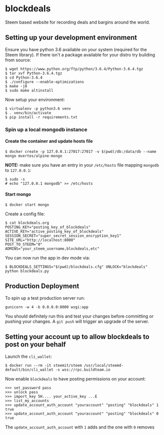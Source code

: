 # blockdeals

Steem based website for recording deals and bargins around the world.

## Setting up your development environment

Ensure you have python 3.6 available on your system (required for
the Steem library). If there isn't a package available for your
distro try building from source:

```
$ wget https://www.python.org/ftp/python/3.6.4/Python-3.6.4.tgz
$ tar xvf Python-3.6.4.tgz
$ cd Python-3.6.4
$ ./configure --enable-optimizations
$ make -j8
$ sudo make altinstall
```

Now setup your environment:

```
$ virtualenv -p python3.6 venv
$ . venv/bin/activate
$ pip install -r requirements.txt
```

### Spin up a local mongodb instance

#### Create the container and update hosts file

```
$ docker create -p 127.0.0.1:27017:27017 -v $(pwd)/db:/data/db --name mongo mvertes/alpine-mongo
```

**NOTE:** make sure you have an entry in your `/etc/hosts` file mapping `mongodb` to
`127.0.0.1`:

```
$ sudo -s
# echo "127.0.0.1 mongodb" >> /etc/hosts
```

#### Start mongo

```
$ docker start mongo
```

Create a config file:

```
$ cat blockdeals.org
POSTING_KEY="posting_key_of_blockdeals"
ACTIVE_KEY="active_posting_key_of_blockdeals"
SESSION_SECRET="super_secret_session_encryption_key1"
SITE_URL="http://localhost:8000"
POST_TO_STEEM="0"
ADMINS="your_steem_username,blockdeals,etc"
```

You can now run the app in dev mode via:

```
$ BLOCKDEALS_SETTINGS="$(pwd)/blockdeals.cfg" UNLOCK="blockdeals" python blockdeals.py
```

## Production Deployment

To spin up a test production server run:

```
gunicorn -w 4 -b 0.0.0.0:8000 wsgi:app
```

You should definitely run this and test your changes before committing or
pushing your changes.  A `git push` will trigger an upgrade of the server.

## Setting your account up to allow blockdeals to post on your behalf

Launch the `cli_wallet`:

```
$ docker run --rm -it steemit/steem /usr/local/steemd-default/bin/cli_wallet -s wss://rpc.buildteam.io
```

Now enable `blockdeals` to have posting permissions on your account:

```
>>> set_password pass
>>> unlock pass
>>> import_key 5H.... your_active_key ...E
>>> list_my_accounts
>>> update_account_auth_account "youraccount" "posting" "blockdeals" 1 true
>>> update_account_auth_account "youraccount" "posting" "blockdeals" 0 true
```

The `update_account_auth_account` with `1` adds and the one with `0` removes
